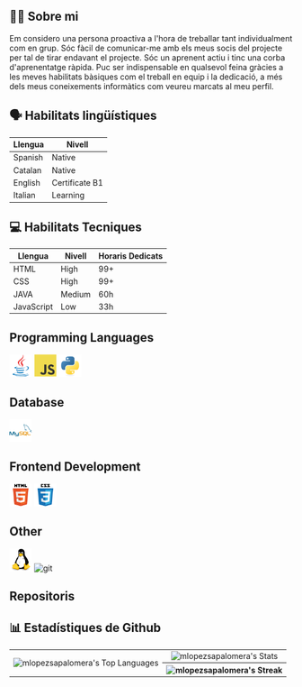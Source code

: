 ## 🙋‍♂️ Sobre mi
Em considero una persona proactiva a l'hora de treballar tant individualment com en grup. Sóc fàcil de comunicar-me amb els meus socis del projecte per tal de tirar endavant el projecte. Sóc un aprenent actiu i tinc una corba d'aprenentatge ràpida. Puc ser indispensable en qualsevol feina gràcies a les meves habilitats bàsiques com el treball en equip i la dedicació, a més dels meus coneixements informàtics com veureu marcats al meu perfil.

## 🗣️ Habilitats lingüístiques
| Llengua | Nivell |
|----------|--------|
| Spanish  | Native |
| Catalan  | Native |
| English  | Certificate B1 |
| Italian  | Learning |


## 💻 Habilitats Tecniques
| Llengua | Nivell | Horaris Dedicats |
|----------|----------|----------|
| HTML | High | 99+ |
| CSS | High | 99+ |
| JAVA | Medium | 60h |
| JavaScript | Low | 33h |

## Programming Languages
<p algin="left"> 
  <img src="https://raw.githubusercontent.com/devicons/devicon/master/icons/java/java-original.svg" alt="java" width="40" height="40"/>
  <img src="https://raw.githubusercontent.com/devicons/devicon/master/icons/javascript/javascript-original.svg" alt="java" width="40" height="40"/>
  <img src="https://raw.githubusercontent.com/devicons/devicon/master/icons/python/python-original.svg" alt="python" width="40" height="40"/>
</p>

## Database
<p algin="left"> 
  <img src="https://raw.githubusercontent.com/devicons/devicon/master/icons/mysql/mysql-original-wordmark.svg" alt="mysql" width="40" height="40"/>  <a href="https://www.python.org" target="_blank" rel="noreferrer"> 
  </a>
</p>
  

## Frontend Development
<p align="left">
  <img src="https://raw.githubusercontent.com/devicons/devicon/master/icons/html5/html5-original-wordmark.svg" alt="html5" width="40" height="40"/>
    <a href="https://www.java.com" target="_blank" rel="noreferrer"> </a>
  <img src="https://raw.githubusercontent.com/devicons/devicon/master/icons/css3/css3-original-wordmark.svg" alt="css3" width="40" height="40"/>
    <a href="https://git-scm.com/" target="_blank" rel="noreferrer"> </a> 
</p>

## Other
<p align="left">
  <img src="https://raw.githubusercontent.com/devicons/devicon/master/icons/linux/linux-original.svg" alt="linux" width="40" height="40"/>
      <a href="https://www.mysql.com/" target="_blank" rel="noreferrer"> </a>
  <img src="https://www.vectorlogo.zone/logos/git-scm/git-scm-icon.svg" alt="git" width="40" height="40"/>
      <a href="https://www.w3.org/html/" target="_blank" rel="noreferrer"> </a> 
</p>


## Repositoris


## 📊 Estadístiques de Github
<table>
  <tr>
    <td rowspan="2" align="center"><img src="https://github-readme-stats.vercel.app/api/top-langs/?username=mlopezsapalomera&theme=tokyonight" alt="mlopezsapalomera's Top Languages"></td>
    <td align="center"><img src="https://github-readme-stats.vercel.app/api?username=mlopezsapalomera&theme=vue-dark&show_icons=true&hide_border=true&count_private=true" alt="mlopezsapalomera's Stats"></td>
  </tr>
  <tr>
    <th colspan="2" align="center"><img src="https://github-readme-streak-stats.herokuapp.com/?user=mlopezsapalomera&theme=vue-dark&hide_border=true" alt="mlopezsapalomera's Streak"></th>
  </tr>
</table>



